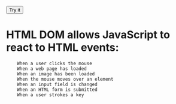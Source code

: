  <button id="myBtn">Try it</button>
 <p id="demo"></p>
 <script>
 # document.getElementById("myBtn").addEventListener("click", displayDate);

  function displayDate() {
        document.getElementById("demo").innerHTML = Date();
  }
 </script>


# HTML DOM allows JavaScript to react to HTML events:
        When a user clicks the mouse
        When a web page has loaded
        When an image has been loaded
        When the mouse moves over an element
        When an input field is changed
        When an HTML form is submitted
        When a user strokes a key
